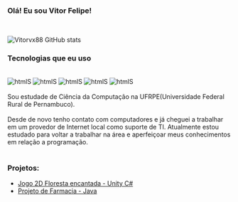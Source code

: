 
### Olá! Eu sou Vitor Felipe!
</br>

![Vitorvx88 GitHub stats](https://github-readme-stats.vercel.app/api?username=Vitorvx88&show_icons=true&theme=dracula)

### Tecnologias que eu uso

<div style="display: inline_block"><br/>
    <img onlign="center" alt="htmlS" src="https://img.shields.io/badge/C%23-239120?style=for-the-badge&logo=c-sharp&logoColor=white"/>
    <img onlign="center" alt="htmlS" src="https://img.shields.io/badge/JavaScript-323330?style=for-the-badge&logo=javascript&logoColor=F7DF1E"/>
    <img onlign="center" alt="htmlS" src="https://img.shields.io/badge/HTML5-E34F26?style=for-the-badge&logo=html5&logoColor=white"/>
    <img onlign="center" alt="htmlS" src="https://img.shields.io/badge/CSS3-1572B6?style=for-the-badge&logo=css3&logoColor=white"/>
    <img onlign="center" alt="htmlS" src="https://img.shields.io/badge/Java-ED8B00?style=for-the-badge&logo=openjdk&logoColor=white"/>
</div><br/>
Sou estudade de Ciência da Computação na UFRPE(Universidade Federal Rural de Pernambuco).
<br/><br/>
Desde de novo tenho contato com computadores e já cheguei a trabalhar em um provedor de Internet local como suporte de TI. Atualmente estou estudado para voltar a trabalhar na área e aperfeiçoar meus conhecimentos em relação a programação.<br/>
<br/>

### Projetos:
- [Jogo 2D Floresta encantada - Unity C#](https://www.youtube.com/watch?v=5MnxpswjfQk)<br/>
- [Projeto de Farmacia - Java](https://youtu.be/kb8Zh8qOM-M)<br/>

